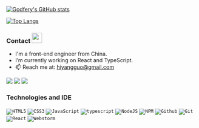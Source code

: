 [![Godfery's GitHub stats](https://github-readme-stats.vercel.app/api?username=hiyangguo&show_icons=true&hide_border=true)](https://hiyangguo.com)

[![Top Langs](https://github-readme-stats.vercel.app/api/top-langs/?username=hiyangguo&layout=compact&hide_border=true)](https://hiyangguo.com)

### Contact <img src="https://user-images.githubusercontent.com/5679180/79618120-0daffb80-80be-11ea-819e-d2b0fa904d07.gif" width="27px"> 
- I'm a front-end engineer from China.
- I’m currently working on React and TypeScript.
- 📫 Reach me at: <hiyangguo@gmail.com>

[![](https://visitor-badge.glitch.me/badge?page_id=hiyangguo.visitor-badge)](https://hiyangguo.com/) [![](https://img.shields.io/badge/-juejin-blue)](https://juejin.cn/user/3896324936992605/posts) [![](https://img.shields.io/badge/-homepage-brightgreen)](https://hiyangguo.com/)

### Technologies and IDE

<code>![HTML5](https://img.icons8.com/color/30/html-5.png)</code>
<code>![CSS3](https://img.icons8.com/color/30/css3.png)</code>
<code>![JavaScript](https://img.icons8.com/color/30/javascript.png)</code>
<code>![typescript](https://user-images.githubusercontent.com/15609339/118394118-4cbfd000-b675-11eb-96f2-dcf301b77c96.png)</code>
<code>![NodeJS](https://img.icons8.com/color/30/nodejs.png)</code>
<code>![NPM](https://img.icons8.com/color/30/npm.png)</code>
<code>![Github](https://img.icons8.com/material-outlined/30/github.png)</code>
<code>![Git](https://img.icons8.com/color/30/git.png)</code>
<code>![React](https://img.icons8.com/color/30/react-native.png)</code>
<code>![Webstorm](https://user-images.githubusercontent.com/15609339/118394116-4b8ea300-b675-11eb-9f6c-31dfd0e3ee5e.png)</code>
